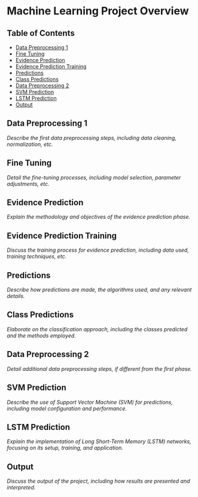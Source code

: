 # Machine Learning Project Overview

## Table of Contents
- [Data Preprocessing 1](#data-preprocessing-1)
- [Fine Tuning](#fine-tuning)
- [Evidence Prediction](#evidence-prediction)
- [Evidence Prediction Training](#evidence-prediction-training)
- [Predictions](#predictions)
- [Class Predictions](#class-predictions)
- [Data Preprocessing 2](#data-preprocessing-2)
- [SVM Prediction](#svm-prediction)
- [LSTM Prediction](#lstm-prediction)
- [Output](#output)

## Data Preprocessing 1
*Describe the first data preprocessing steps, including data cleaning, normalization, etc.*

## Fine Tuning
*Detail the fine-tuning processes, including model selection, parameter adjustments, etc.*

## Evidence Prediction
*Explain the methodology and objectives of the evidence prediction phase.*

## Evidence Prediction Training
*Discuss the training process for evidence prediction, including data used, training techniques, etc.*

## Predictions
*Describe how predictions are made, the algorithms used, and any relevant details.*

## Class Predictions
*Elaborate on the classification approach, including the classes predicted and the methods employed.*

## Data Preprocessing 2
*Detail additional data preprocessing steps, if different from the first phase.*

## SVM Prediction
*Describe the use of Support Vector Machine (SVM) for predictions, including model configuration and performance.*

## LSTM Prediction
*Explain the implementation of Long Short-Term Memory (LSTM) networks, focusing on its setup, training, and application.*

## Output
*Discuss the output of the project, including how results are presented and interpreted.*
